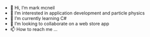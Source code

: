 - 👋 Hi, I’m mark mcneil
- 👀 I’m interested in application development and particle physics
- 🌱 I’m currently learning C#
- 💞️ I’m looking to collaborate on a web store app
- 📫 How to reach me ...

<!---
markmcneil/markmcneil is a ✨ special ✨ repository because its `README.md` (this file) appears on your GitHub profile.
You can click the Preview link to take a look at your changes.
--->
